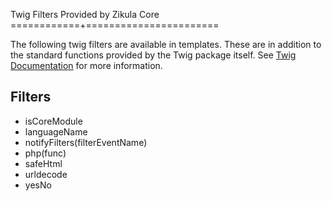 Twig Filters Provided by Zikula Core
============+=======================

The following twig filters are available in templates. These are in addition to the standard functions provided
by the Twig package itself. See [Twig Documentation](http://twig.sensiolabs.org/documentation) for more information.

Filters
-------

 * isCoreModule
 * languageName
 * notifyFilters(filterEventName)
 * php(func)
 * safeHtml
 * urldecode
 * yesNo